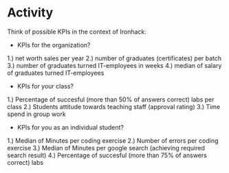 # Activity
Think of possible KPIs in the context of Ironhack:

- KPIs for the organization?

1.) net worth sales per year
2.) number of graduates (certificates) per batch
3.) number of graduates turned IT-employees in weeks
4.) median of salary of graduates turned IT-employees

- KPIs for your class?

1.) Percentage of succesful (more than 50% of answers correct) labs per class 
2.) Students attitude towards teaching staff (approval rating)
3.) Time spend in group work

- KPIs for you as an individual student?

1.) Median of Minutes per coding exercise
2.) Number of errors per coding exercise
3.) Median of Minutes per google search (achieving required search result)
4.) Percentage of succesful (more than 75% of answers correct) labs
